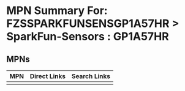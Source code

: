 



# MPN Summary For: FZSSPARKFUNSENSGP1A57HR > SparkFun-Sensors : GP1A57HR

## MPNs
  

|MPN|Direct Links|Search Links|
| :--- | :--- | :--- |
||||
